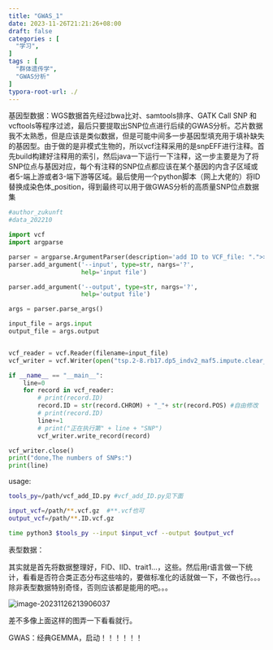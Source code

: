 ```yaml
---
title: "GWAS_1"
date: 2023-11-26T21:21:26+08:00
draft: false
categories : [
  "学习",
]
tags : [
  "群体遗传学",
  "GWAS分析"
]
typora-root-url: ./
---
```

基因型数据：WGS数据首先经过bwa比对、samtools排序、GATK Call SNP 和vcftools等程序过滤，最后只要提取出SNP位点进行后续的GWAS分析。芯片数据我不太熟悉，但是应该是类似数据，但是可能中间多一步基因型填充用于填补缺失的基因型。由于做的是非模式生物的，所以vcf注释采用的是snpEFF进行注释。首先build构建好注释用的索引，然后java一下运行一下注释，这一步主要是为了将SNP位点与基因对应，每个有注释的SNP位点都应该在某个基因的内含子区域或者5-端上游或者3-端下游等区域。最后使用一个python脚本（网上大佬的）将ID替换成染色体_position，得到最终可以用于做GWAS分析的高质量SNP位点数据集

```python
#author_zukunft
#data_202210

import vcf
import argparse

parser = argparse.ArgumentParser(description='add ID to VCF_file: ".">>"chr*-POS"')
parser.add_argument('--input', type=str, nargs='?',
                    help='input file')

parser.add_argument('--output', type=str, nargs='?',
                    help='output file')

args = parser.parse_args()

input_file = args.input
output_file = args.output


vcf_reader = vcf.Reader(filename=input_file)
vcf_writer = vcf.Writer(open("tsp.2-8.rb17.dp5_indv2_maf5.impute.clear_site.snp.nochr.ID.vcf", 'w'), vcf_reader)

if __name__ == "__main__":
    line=0
    for record in vcf_reader:
        # print(record.ID)
        record.ID = str(record.CHROM) + "_"+ str(record.POS) #自由修改
        # print(record.ID)
        line+=1
        # print("正在执行第" + line + "SNP")
        vcf_writer.write_record(record)

vcf_writer.close()
print("done,The numbers of SNPs:")
print(line)
```

usage:

```bash
tools_py=/path/vcf_add_ID.py #vcf_add_ID.py见下面

input_vcf=/path/**.vcf.gz  #**.vcf也可
output_vcf=/path/**.ID.vcf.gz

time python3 $tools_py --input $input_vcf --output $output_vcf
```

表型数据：

其实就是首先将数据整理好，FID、IID、trait1...，这些。然后用r语言做一下统计，看看是否符合类正态分布这些啥的，要做标准化的话就做一下，不做也行。。。除非表型数据特别奇怪，否则应该都是能用的吧。。。

![image-20231126213906037](/C:/Users/13694/AppData/Roaming/Typora/typora-user-images/image-20231126213906037.png)

差不多像上面这样的图弄一下看看就行。

GWAS：经典GEMMA，启动！！！！！！
